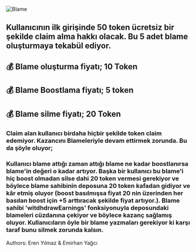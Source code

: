 ![Blame](https://cdn.discordapp.com/attachments/538301409196638219/991385590106964008/Blame.png)
## Kullanıcının ilk girişinde 50 token ücretsiz bir şekilde claim alma hakkı olacak. Bu 5 adet blame oluşturmaya tekabül ediyor.
## 💰  Blame oluşturma fiyatı; 10 Token
## 💰  Blame Boostlama fiyatı; 5 token
## 💰  Blame silme fiyatı; 20 Token

### Claim alan kullanıcı birdaha hiçbir şekilde token claim edemiyor. Kazancını Blameleriyle devam ettirmek zorunda. Bu da şöyle oluyor;
### Kullanıcı blame attığı zaman attığı blame ne kadar boostlanırsa blame'in değeri o kadar artıyor. Başka bir kullanıcı bu blame'i hiç boost olmadan silse dahi 20 token vermesi gerekiyor ve böylece blame sahibinin deposuna 20 token kafadan gidiyor ve kâr etmiş oluyor (boost basılmışsa fiyat 20 nin üzerinden her basılan boost için +5 arttıracak şekilde fiyat artıyor.). Blame sahibi 'witdhdrawEarnings' fonksiyonuyla deposundaki blameleri cüzdanına çekiyor ve böylece kazanç sağlamış oluyor. Kullanıcıların öyle bir blame yazmaları gerekiyor ki karşı taraf bunu silmek zorunda kalsın.
Authors: Eren Yılmaz & Emirhan Yağcı
